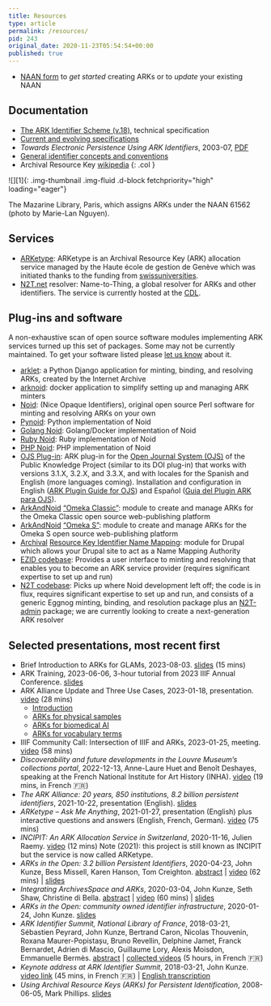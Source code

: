 ```yaml
---
title: Resources
type: article
permalink: /resources/
pid: 243
original_date: 2020-11-23T05:54:54+00:00
published: true
---
```



-   [NAAN form] to *get started* creating ARKs or to *update* your existing
    NAAN

## Documentation

<div class="row" markdown=1>

-   [The ARK Identifier Scheme (v.18)], technical specification
-   [Current and evolving specifications]
-   *Towards Electronic Persistence Using ARK Identifiers*, 2003-07, [PDF]
-   [General identifier concepts and conventions]
-   Archival Resource Key [wikipedia]
{: .col }

<div class="col" markdown=1>
![][1]{: .img-thumbnail .img-fluid .d-block fetchpriority="high" loading="eager"}

The Mazarine Library, Paris, which assigns ARKs under the NAAN 61562 (photo by
Marie-Lan Nguyen).
</div>

</div>


## Services

-   [ARKetype][]: ARKetype is an Archival Resource Key (ARK) allocation
    service managed by the Haute école de gestion de Genève which was
    initiated thanks to the funding from [swissuniversities].
-   [N2T.net] resolver: Name-to-Thing, a global resolver for ARKs and other
    identifiers. The service is currently hosted at the [CDL].

## Plug-ins and software

A non-exhaustive scan of open source software modules implementing ARK
services turned up this set of packages. Some may not be currently maintained.
To get your software listed please [let us know] about it.

-   [arklet][]: a Python Django application for minting, binding, and
    resolving ARKs, created by the Internet Archive
-   [arknoid][]: docker application to simplify setting up and managing ARK
    minters
-   [Noid][]: (Nice Opaque Identifiers), original open source Perl software
    for minting and resolving ARKs on your own
-   [Pynoid][]: Python implementation of Noid
-   [Golang Noid][]: Golang/Docker implementation of Noid
-   [Ruby Noid][]: Ruby implementation of Noid
-   [PHP Noid][]: PHP implementation of Noid
-   [OJS Plug-in][]: ARK plug-in for the [Open Journal System (OJS)] of the
    Public Knowledge Project (similar to its DOI plug-in) that works with
    versions 3.1.X, 3.2.X, and 3.3.X, and with locales for the Spanish and
    English (more languages coming). Installation and configuration in English
    ([ARK Plugin Guide for OJS]) and Español ([Guia del Plugin ARK para OJS]).
-   [ArkAndNoid][] [“Omeka Classic”][ArkAndNoid]: module to create and manage
    ARKs for the Omeka Classic open source web-publishing platform
-   [ArkAndNoid][2] [“Omeka S”][2]: module to create and manage ARKs for the
    Omeka S open source web-publishing platform
-   [Archival][] [Resource Key Identifier Name Mapping][Archival]: module for
    Drupal which allows your Drupal site to act as a Name Mapping Authority
-   [EZID codebase][]: Provides a user interface to minting and resolving that
    enables you to become an ARK service provider (requires significant
    expertise to set up and run)
-   [N2T codebase][]: Picks up where Noid development left off; the code is in
    flux, requires significant expertise to set up and run, and consists of a
    generic Eggnog minting, binding, and resolution package plus an
    [N2T-admin] package; we are currently looking to create a next-generation
    ARK resolver

## Selected presentations, most recent first

-   Brief Introduction to ARKs for GLAMs, 2023-08-03. [slides] (15 mins)
-   ARK Training, 2023-06-06, 3-hour tutorial from 2023 IIIF Annual
    Conference. [slides][3]
-   ARK Alliance Update and Three Use Cases, 2023-01-18, presentation. [video]
    (28 mins)
    -   [Introduction]
    -   [ARKs for physical samples]
    -   [ARKs for biomedical AI]
    -   [ARKs for vocabulary terms]
-   IIIF Community Call: Intersection of IIIF and ARKs, 2023-01-25, meeting.
    [video][4] (58 mins)
-   *Discoverability and future developments in the Louvre Museum’s
    collections portal*, 2022-12-13, Anne-Laure Huet and Benoît Deshayes,
    speaking at the French National Institute for Art History (INHA).
    [video][5] (19 mins, in French 🇫🇷)
-   *The ARK Alliance: 20 years, 850 institutions, 8.2 billion persistent
    identifiers*, 2021-10-22, presentation (English). [slides][6]
-   *ARKetype – Ask Me Anything*, 2021-01-27, presentation (English) plus
    interactive questions and answers (English, French, German). [video][7]
    (75 mins)
-   *INCIPIT: An ARK Allocation Service in Switzerland*, 2020-11-16, Julien
    Raemy. [video][8] (12 mins) Note (2021): this project is still known as
    INCIPIT but the service is now called ARKetype.
-   *ARKs in the Open: 3.2 billion Persistent Identifiers*, 2020-04-23, John
    Kunze, Bess Missell, Karen Hanson, Tom Creighton. [abstract] \| [video][9]
    (62 mins) \| [slides][10]
-   *Integrating ArchivesSpace and ARKs*, 2020-03-04, John Kunze, Seth Shaw,
    Christine di Bella. [abstract][11] \| [video][12] (60 mins) \|
    [slides][13]
-   *ARKs in the Open: community owned identifier infrastructure*, 2020-01-24,
    John Kunze. [slides][14]
-   *ARK Identifier Summit, National Library of France*, 2018-03-21, Sébastien
    Peyrard, John Kunze, Bertrand Caron, Nicolas Thouvenin, Roxana
    Maurer-Popistașu, Bruno Revellin, Delphine Jamet, Franck Bernardet, Adrien
    di Mascio, Guillaume Lory, Alexis Moisdon, Emmanuelle Bermès.
    [abstract][15] \| [collected videos] (5 hours, in French 🇫🇷)
-   *Keynote address at ARK Identifier Summit*, 2018-03-21, John Kunze. [video
    link] (45 mins, in French 🇫🇷) \| [English transcription]
-   *Using Archival Resource Keys (ARKs) for Persistent Identification*,
    2008-06-05, Mark Phillips. [slides][16]

[NAAN form]: https://goo.gl/forms/bmckLSPpbzpZ5dix1
[The ARK Identifier Scheme (v.18)]: /wp-content/uploads/2023/04/ark-18-arksorg.pdf
[Current and evolving specifications]: /specs/
[PDF]: https://n2t.net/e/Towards_Electronic_Persistence_Using_ARK_Identifiers.pdf
[General identifier concepts and conventions]: /about/identifier-concepts-and-conventions/
[wikipedia]: http://en.wikipedia.org/wiki/Archival_Resource_Key
[1]: assets/images/pages/resources/1089px-Salle_de_lecture_de_la_Bibliotheque_Mazarine_Paris_n1.jpg
[ARKetype]: https://www.arketype.ch/
[swissuniversities]: https://www.swissuniversities.ch
[N2T.net]: http://n2t-dev.n2t.net/
[CDL]: https://cdlib.org/
[let us know]: /contact-us
[arklet]: https://github.com/internetarchive/arklet
[arknoid]: https://github.com/jkunze/docker-arknoid
[Noid]: http://n2t.net/e/noid.html
[Pynoid]: https://github.com/no-reply/pynoid
[Golang Noid]: https://github.com/ndlib/noids
[Ruby Noid]: https://github.com/ruby-microservices/noid
[PHP Noid]: https://github.com/Daniel-KM/Noid4Php/blob/master/noid
[OJS Plug-in]: https://github.com/yasielpv/pkp-ark-pubid
[Open Journal System (OJS)]: https://pkp.sfu.ca/ojs/
[ARK Plugin Guide for OJS]: https://github.com/yasielpv/pkp-ark-pubid/files/8398101/ARK.plugin.guide.for.OJS.pdf
[Guia del Plugin ARK para OJS]: https://github.com/yasielpv/pkp-ark-pubid/files/8398100/Guia.del.plugin.ARK.para.OJS.pdf
[ArkAndNoid]: https://github.com/Daniel-KM/ArkAndNoid4Omeka
[2]: https://github.com/Daniel-KM/Omeka-S-module-Ark
[Archival]: http://www.drupal.org/project/ark/
[EZID codebase]: https://github.com/CDLUC3/ezid
[N2T codebase]: https://github.com/jkunze/n2t-eggnog
[N2T-admin]: https://github.com/jkunze/n2t-admin
[slides]: /wp-content/uploads/2023/08/ARK-intro-for-GLAMs-2023-slides-15-mins-version.pdf
[3]: /wp-content/uploads/2023/06/ARK-Training-Tutorial-IIIF-2023-slides.pdf
[video]: https://youtu.be/7HYYR0tGGcw
[Introduction]: https://youtu.be/7HYYR0tGGcw?t=0
[ARKs for physical samples]: https://youtu.be/7HYYR0tGGcw?t=259
[ARKs for biomedical AI]: https://youtu.be/7HYYR0tGGcw?t=542
[ARKs for vocabulary terms]: https://youtu.be/7HYYR0tGGcw?t=1351
[4]: https://www.youtube.com/watch?v=it5LA3VRXpE
[5]: https://www.youtube.com/watch?v=oYC3HHsb0Ks
[6]: https://www.slideshare.net/jakkbl/the-ark-alliance-20-years-850-institutions-82-billion-persistent-identifiers-20211022
[7]: https://vimeo.com/505177383
[8]: https://www.youtube.com/watch?v=giw9stetjy8&list=PLjev6DgUn5W-TOz3Aoli77tiT1T5HsIRa&index=61
[abstract]: https://www.cni.org/topics/identity-management/arks-in-the-open-3-2-billion-persistent-identifiers
[9]: https://vimeo.com/412227303
[10]: https://docs.google.com/presentation/d/1UoEb0O8IsLXWta46GLS0d3NjK-RJcVbP2DeleB2yTKU/edit?usp=sharing
[11]: https://archivesspace.org/archives/5930
[12]: https://youtu.be/Rt_tZHb1kiA
[13]: https://archivesspace.org/wp-content/uploads/2020/02/ARKs-and-ArchivesSpace-2020-03-04-webinar.pdf
[14]: https://wiki.lyrasis.org/download/attachments/90979116/aito.pdf?version=1&modificationDate=1548711589415&api=v2
[15]: https://www.cdlib.org/cdlinfo/2018/01/26/ark-identifier-summit-at-the-national-library-of-france-21-march-2018/
[collected videos]: https://www.bnf.fr/fr/sommet-international-ark-journee-detude-et-dechanges-sur-lidentifiant-ark-archival-resource-key
[video link]: https://www.youtube.com/watch?v=vYYYUIokwPM&t=134s
[English transcription]: /wp-content/uploads/2021/11/The-Covenant-of-the-ARK-en.pdf
[16]: https://digital.library.unt.edu/ark:/67531/metadc28359/
